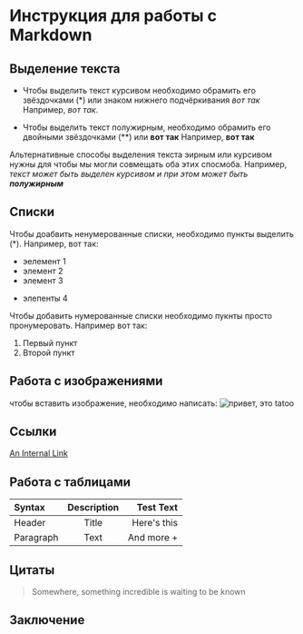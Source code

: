 # Инструкция для работы с Markdown

## Выделение текста

* Чтобы выделить текст курсивом необходимо обрамить его звёздочками (*) или знаком нижнего подчёркивания _вот так_ 
Например, *вот так*.

* Чтобы выделить текст полужирным, необходимо обрамить его двойными звёздочками (**) или __вот так__
Например, **вот так**

Альтернативные способы выделения текста эирным или курсивом нужны для чтобы мы могли совмещать оба этих спосмоба. Например, _текст может быть выделен курсивом и при этом может быть **полужирным**_

## Списки

Чтобы доабвить ненумерованные списки, необходимо пункты выделить (*). Например, вот так:
* эелемент 1
* элемент 2
* элемент 3
+ элепенты 4

Чтобы добавить нумерованные списки необходимо пукнты просто пронумеровать. Например вот так:

1. Первый пункт
2. Второй пункт

## Работа с изображениями

чтобы вставить изображение, необходимо написать:
![привет, это tatoo](tatoo.jpg)

## Ссылки

[An Internal Link](/guides/content/editing-an-existing-page)

## Работа с таблицами

| Syntax      | Description | Test Text     |
| :---        |    :----:   |          ---: |
| Header      | Title       | Here's this   |
| Paragraph   | Text        | And more +     |

## Цитаты

> Somewhere, something incredible is waiting to be known


## Заключение